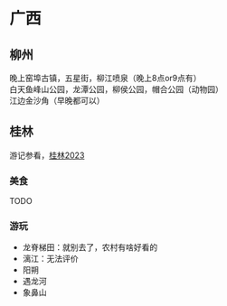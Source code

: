 # 广西

## 柳州

晚上窑埠古镇，五星街，柳江喷泉（晚上8点or9点有）  
白天鱼峰山公园，龙潭公园，柳侯公园，帽合公园（动物园）  
江边金沙角（早晚都可以）  

## 桂林

游记参看，[桂林2023](../../travelogue/20230902)

### 美食

TODO

### 游玩

- 龙脊梯田：就别去了，农村有啥好看的
- 漓江：无法评价
- 阳朔
- 遇龙河
- 象鼻山
